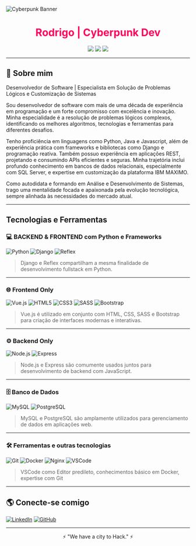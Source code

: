 ![Cyberpunk Banner](https://livewallp.com/wp-content/uploads/2021/10/Cyberpunk-2077-219.jpg)

<h1 align="center" style="color:#ff005c;">Rodrigo | Cyberpunk Dev</h1>

<p align="center">
  <img src="https://img.shields.io/badge/Code-Python|Java|JS-%23fcee0c?style=for-the-badge&logo=codepen&logoColor=black">
  <img src="https://img.shields.io/badge/OS-Windows|Linux-%2300ffcc?style=for-the-badge&logo=windows&logoColor=black">
  <img src="https://img.shields.io/badge/Tools-Tkinter|Django|React-%23ff005c?style=for-the-badge&logo=react&logoColor=black">
</p>

---

## 🚀 Sobre mim

Desenvolvedor de Software | Especialista em Solução de Problemas Lógicos e Customização de Sistemas

Sou desenvolvedor de software com mais de uma década de experiência em programação e um forte compromisso com excelência e inovação. Minha especialidade é a resolução de problemas lógicos complexos, identificando os melhores algoritmos, tecnologias e ferramentas para diferentes desafios.

Tenho proficiência em linguagens como Python, Java e Javascript, além de experiência prática com frameworks e bibliotecas como Django e programação reativa. Também possuo experiência em aplicações REST, projetando e consumindo APIs eficientes e seguras. Minha trajetória inclui profundo conhecimento em bancos de dados relacionais, especialmente com SQL Server, e expertise em customização da plataforma IBM MAXIMO.

Como autodidata e formando em Análise e Desenvolvimento de Sistemas, trago uma mentalidade focada e apaixonada pela evolução tecnológica, sempre alinhada às necessidades do mercado atual.

---
## Tecnologias e Ferramentas

### 💻 BACKEND & FRONTEND com Python e Frameworks
![Python](https://img.icons8.com/?size=100&id=BCQsbzkWBELK&format=png&color=000000)
![Django](https://img.icons8.com/?size=100&id=IuuVVwsdTi2v&format=png&color=000000)
![Reflex](https://reflex.dev/logos/dark/reflex.svg)
> Django e Reflex compartilham a mesma finalidade de desenvolvimento fullstack em Python.
---
### 🌐 Frontend Only  
![Vue.js](https://img.icons8.com/?size=100&id=rY6agKizO9eb&format=png&color=000000)
![HTML5](https://img.icons8.com/?size=100&id=D2Hi2VkJSi33&format=png&color=000000)
![CSS3](https://img.icons8.com/?size=100&id=YjeKwnSQIBUq&format=png&color=000000)
![SASS](https://img.icons8.com/?size=100&id=qsQZWvMuX4ad&format=png&color=000000)
![Bootstrap](https://img.icons8.com/?size=100&id=ZMc42tPbG32H&format=png&color=000000)
> Vue.js é utilizado em conjunto com HTML, CSS, SASS e Bootstrap para criação de interfaces modernas e interativas.
---
### ⚙️ Backend Only
![Node.js](https://img.icons8.com/?size=100&id=hsPbhkOH4FMe&format=png&color=000000)
![Express](https://img.icons8.com/?size=100&id=2ZOaTclOqD4q&format=png&color=000000)
> Node.js e Express são comumente usados juntos para desenvolvimento de backend com JavaScript.
---
### 🗄️ Banco de Dados
![MySQL](https://img.icons8.com/?size=100&id=9nLaR5KFGjN0&format=png&color=000000)
![PostgreSQL](https://img.icons8.com/?size=100&id=LwQEs9KnDgIo&format=png&color=000000)
> MySQL e PostgreSQL são amplamente utilizados para gerenciamento de dados em aplicações web.
---
### 🛠️ Ferramentas e outras tecnologias
![Git](https://img.icons8.com/?size=100&id=etY3zzcgUvXp&format=png&color=000000) 
![Docker](https://img.icons8.com/?size=100&id=GOHWqwnSE8Sv&format=png&color=000000)
![Nginx](https://img.icons8.com/?size=100&id=t2x6DtCn5Zzx&format=png&color=000000)
![VSCode](https://img.icons8.com/?size=100&id=i19Ns28h30P4&format=png&color=000000)
> VSCode como Editor predileto, conhecimentos básico em Docker, expertise com Git
---

## 🌎 Conecte-se comigo

[![LinkedIn](https://img.shields.io/badge/LinkedIn-%2300ffcc?style=for-the-badge&logo=linkedin&logoColor=black)]([https://linkedin.com/in/seu-perfil](https://www.linkedin.com/in/rodrigo-rodrigues-15021b5a/))
[![GitHub](https://img.shields.io/badge/GitHub-%23fcee0c?style=for-the-badge&logo=github&logoColor=black)]([https://github.com/seu-usuario](https://github.com/Prounexperient))

---

<p align="center">⚡ "We have a city to Hack." ⚡</p>
